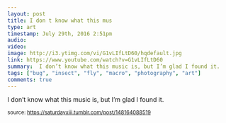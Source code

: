 ```yaml
---
layout: post
title: I don t know what this mus
type: art
timestamp: July 29th, 2016 2:51pm
audio: 
video: 
image: http://i3.ytimg.com/vi/G1vLIfLtD60/hqdefault.jpg
link: https://www.youtube.com/watch?v=G1vLIfLtD60
summary:  I don’t know what this music is, but I’m glad I found it.
tags: ["bug", "insect", "fly", "macro", "photography", "art"]
comments: true
---
```

    
I don’t know what this music is, but I’m glad I found it.
 
  
<small>source: https://saturdayxiii.tumblr.com/post/148164088519</small>